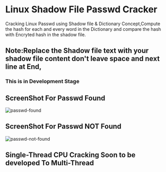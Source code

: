 # Linux Shadow File Passwd Cracker
Cracking Linux Passwd using Shadow file &amp; Dictionary Concept,Compute the hash for each and every word in the Dictionary and compare the hash with Encryted hash in the shadow file.
## Note:Replace the Shadow file text with your shadow file content don't leave space and next line at End, 
### This is in Development Stage

## ScreenShot For Passwd Found
![passwd-found](https://user-images.githubusercontent.com/30696072/40275695-1b3435ca-5c15-11e8-991e-f55dd9c38d9e.png)

## ScreenShot For Passwd NOT Found 
![passwd-not-found](https://user-images.githubusercontent.com/30696072/40275706-5fbd8d9a-5c15-11e8-8188-d98b710c429b.png)

## Single-Thread CPU Cracking Soon to be developed To Multi-Thread
